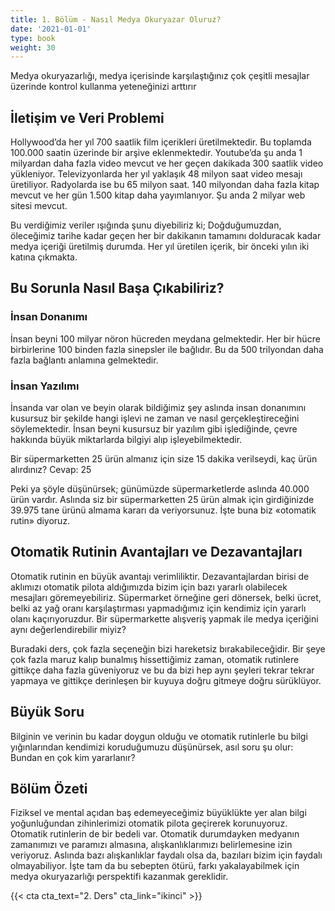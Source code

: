 ```yaml
---
title: 1. Bölüm - Nasıl Medya Okuryazar Oluruz?
date: '2021-01-01'
type: book
weight: 30
---
```


Medya okuryazarlığı, medya içerisinde karşılaştığınız çok çeşitli mesajlar üzerinde kontrol kullanma yeteneğinizi arttırır

<!--more-->

## İletişim ve Veri Problemi

Hollywood’da her yıl 700 saatlik film içerikleri üretilmektedir. Bu  toplamda 100.000 saatin üzerinde bir arşive eklenmektedir. 
Youtube’da şu anda 1 milyardan daha fazla video mevcut ve her geçen dakikada 300 saatlik video yükleniyor. 
Televizyonlarda her yıl yaklaşık 48 milyon saat video mesajı üretiliyor. Radyolarda ise bu 65 milyon saat. 
140 milyondan daha fazla kitap mevcut ve her gün 1.500 kitap daha yayımlanıyor. 
Şu anda 2 milyar web sitesi mevcut. 

Bu verdiğimiz veriler ışığında şunu diyebiliriz ki; 
Doğduğumuzdan, öleceğimiz tarihe kadar geçen her bir dakikanın tamamını dolduracak kadar medya içeriği üretilmiş durumda. 
Her yıl üretilen içerik, bir önceki yılın iki katına çıkmakta. 

## Bu Sorunla Nasıl Başa Çıkabiliriz?

### İnsan Donanımı
İnsan beyni 100 milyar nöron hücreden meydana gelmektedir. 
Her bir hücre birbirlerine 100 binden fazla sinepsler ile bağlıdır. 
Bu da 500 trilyondan daha fazla bağlantı anlamına gelmektedir. 

### İnsan Yazılımı 
İnsanda var olan ve beyin olarak bildiğimiz şey aslında insan donanımını kusursuz bir şekilde hangi işlevi ne zaman ve nasıl gerçekleştireceğini söylemektedir. 
İnsan beyni kusursuz bir yazılım gibi işlediğinde, çevre hakkında büyük miktarlarda bilgiyi alıp işleyebilmektedir. 

Bir süpermarketten 25 ürün almanız için size 15 dakika verilseydi, kaç ürün alırdınız? 
Cevap: 25 

Peki ya şöyle düşünürsek; günümüzde süpermarketlerde aslında 40.000 ürün vardır. Aslında siz bir süpermarketten 25 ürün almak için girdiğinizde 39.975 tane ürünü almama kararı da veriyorsunuz. 
İşte buna biz «otomatik rutin» diyoruz. 

## Otomatik Rutinin Avantajları ve Dezavantajları

Otomatik rutinin en büyük avantajı verimliliktir. 
Dezavantajlardan birisi de aklımızı otomatik pilota aldığımızda bizim için bazı yararlı olabilecek mesajları göremeyebiliriz. Süpermarket örneğine geri dönersek, belki ücret, belki az yağ oranı karşılaştırması yapmadığımız için kendimiz için yararlı olanı kaçırıyoruzdur. Bir süpermarkette alışveriş yapmak ile medya içeriğini aynı değerlendirebilir miyiz? 

Buradaki ders, çok fazla seçeneğin bizi hareketsiz bırakabileceğidir. Bir şeye çok fazla maruz kalıp bunalmış hissettiğimiz zaman, otomatik rutinlere gittikçe daha fazla güveniyoruz ve bu da bizi hep aynı şeyleri tekrar tekrar yapmaya ve gittikçe derinleşen bir kuyuya doğru gitmeye doğru sürüklüyor. 

## Büyük Soru

Bilginin ve verinin bu kadar doygun olduğu ve otomatik rutinlerle bu bilgi yığınlarından kendimizi koruduğumuzu düşünürsek, asıl soru şu olur: 
Bundan en çok kim yararlanır?

## Bölüm Özeti 

Fiziksel ve mental açıdan baş edemeyeceğimiz büyüklükte yer alan bilgi yoğunluğundan zihinlerimizi otomatik pilota geçirerek korunuyoruz. 
Otomatik rutinlerin de bir bedeli var.
Otomatik durumdayken medyanın zamanımızı ve paramızı almasına, alışkanlıklarımızı belirlemesine izin veriyoruz. Aslında bazı alışkanlıklar faydalı olsa da, bazıları bizim için faydalı olmayabiliyor. 
İşte tam da bu sebepten ötürü, farkı yakalayabilmek için medya okuryazarlığı perspektifi kazanmak gereklidir. 


{{< cta cta_text="2. Ders" cta_link="ikinci" >}}







